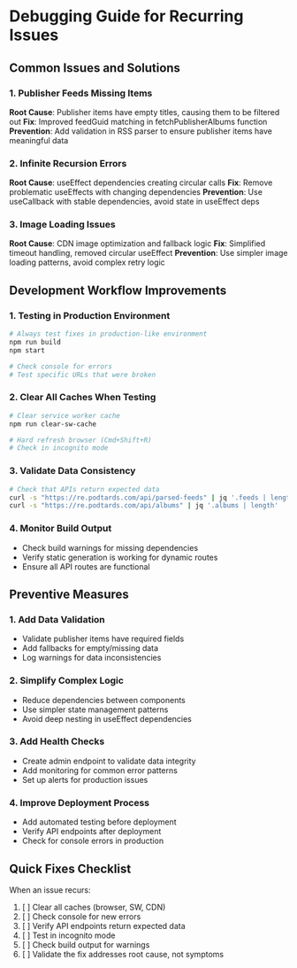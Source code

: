 # Debugging Guide for Recurring Issues

## Common Issues and Solutions

### 1. Publisher Feeds Missing Items
**Root Cause**: Publisher items have empty titles, causing them to be filtered out
**Fix**: Improved feedGuid matching in fetchPublisherAlbums function
**Prevention**: Add validation in RSS parser to ensure publisher items have meaningful data

### 2. Infinite Recursion Errors
**Root Cause**: useEffect dependencies creating circular calls
**Fix**: Remove problematic useEffects with changing dependencies
**Prevention**: Use useCallback with stable dependencies, avoid state in useEffect deps

### 3. Image Loading Issues
**Root Cause**: CDN image optimization and fallback logic
**Fix**: Simplified timeout handling, removed circular useEffect
**Prevention**: Use simpler image loading patterns, avoid complex retry logic

## Development Workflow Improvements

### 1. Testing in Production Environment
```bash
# Always test fixes in production-like environment
npm run build
npm start

# Check console for errors
# Test specific URLs that were broken
```

### 2. Clear All Caches When Testing
```bash
# Clear service worker cache
npm run clear-sw-cache

# Hard refresh browser (Cmd+Shift+R)
# Check in incognito mode
```

### 3. Validate Data Consistency
```bash
# Check that APIs return expected data
curl -s "https://re.podtards.com/api/parsed-feeds" | jq '.feeds | length'
curl -s "https://re.podtards.com/api/albums" | jq '.albums | length'
```

### 4. Monitor Build Output
- Check build warnings for missing dependencies
- Verify static generation is working for dynamic routes
- Ensure all API routes are functional

## Preventive Measures

### 1. Add Data Validation
- Validate publisher items have required fields
- Add fallbacks for empty/missing data
- Log warnings for data inconsistencies

### 2. Simplify Complex Logic
- Reduce dependencies between components
- Use simpler state management patterns
- Avoid deep nesting in useEffect dependencies

### 3. Add Health Checks
- Create admin endpoint to validate data integrity
- Add monitoring for common error patterns
- Set up alerts for production issues

### 4. Improve Deployment Process
- Add automated testing before deployment
- Verify API endpoints after deployment
- Check for console errors in production

## Quick Fixes Checklist

When an issue recurs:

1. [ ] Clear all caches (browser, SW, CDN)
2. [ ] Check console for new errors
3. [ ] Verify API endpoints return expected data
4. [ ] Test in incognito mode
5. [ ] Check build output for warnings
6. [ ] Validate the fix addresses root cause, not symptoms